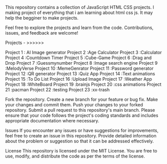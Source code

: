 This repository contains a collection of JavaScript HTML CSS projects.
I making project of everything that i am learning about html css js.
It may help the begginer to make projects.

Feel free to explore the projects and learn from the code. Contributions, issues, and feedback are welcome!

Projects - >>>>>>

Project 1 : AI Image generator
Project 2 :Age Calculator
Project 3 :Calculator
Project 4 :Countdown Timer
Project 5 :Cube-Game
Project 6 :Drag and Drop
Project 7 :Guessmynumber
Project 8 :Image search engine
Project 9 :MelodyVerse
Project 10 :MemeGenrator
Project 11 :Password generator
Project 12 :QR generator
Project 13 :Quiz App
Project 14 :Text animations
Project 15 :To Do List
Project 16 :Upload Image
Project 17 :Weather App
Project 18 :WhiteBoard
Project 19 :brainjs
Project 20 :css animations
Project 21 :pacman
Project 22 :testing
Project 23 :xx-trash

Fork the repository.
Create a new branch for your feature or bug fix.
Make your changes and commit them.
Push your changes to your forked repository.
Submit a pull request to this repository's main branch.
Please ensure that your code follows the project's coding standards and includes appropriate documentation where necessary.

Issues
If you encounter any issues or have suggestions for improvements, feel free to create an issue in this repository. Provide detailed information about the problem or suggestion so that it can be addressed effectively.

License
This repository is licensed under the MIT License. You are free to use, modify, and distribute the code as per the terms of the license.
